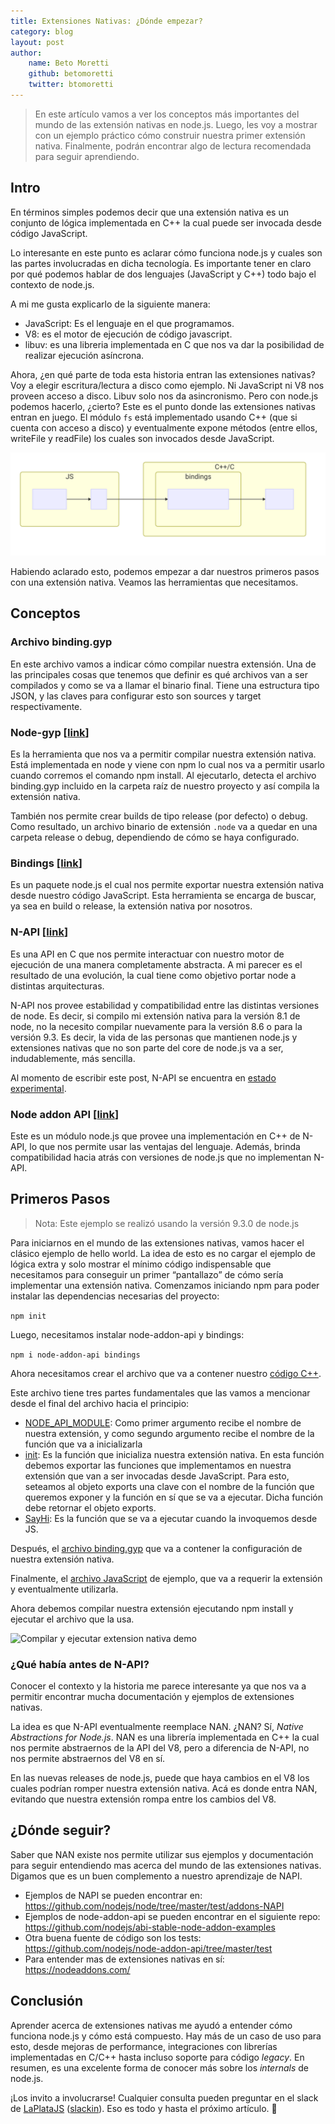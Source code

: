 ```yaml
---
title: Extensiones Nativas: ¿Dónde empezar? 
category: blog
layout: post
author:
    name: Beto Moretti
    github: betomoretti
    twitter: btomoretti
---
```


> En este artículo vamos a ver los conceptos más importantes del mundo de las extensión nativas en node.js. Luego, les voy a mostrar con un ejemplo práctico cómo construir nuestra primer extensión nativa. Finalmente, podrán encontrar algo de lectura recomendada para seguir aprendiendo.

## Intro

En términos simples podemos decir que una extensión nativa es un conjunto de lógica implementada en C++ la cual puede ser invocada desde código JavaScript.

Lo interesante en este punto es aclarar cómo funciona node.js y cuales son las partes involucradas en dicha tecnología. Es importante tener en claro por qué podemos hablar de dos lenguajes (JavaScript y C++) todo bajo el contexto de node.js.

A mi me gusta explicarlo de la siguiente manera:

* JavaScript: Es el lenguaje en el que programamos.
* V8: es el motor de ejecución de código javascript.
* libuv: es una libreria implementada en C que nos va dar la posibilidad de realizar ejecución asíncrona.

Ahora, ¿en qué parte de toda esta historia entran las extensiones nativas? Voy a elegir escritura/lectura a disco como ejemplo. Ni JavaScript ni V8 nos proveen acceso a disco. Libuv solo nos da asincronismo. Pero con node.js podemos hacerlo, ¿cierto? Este es el punto donde las extensiones nativas entran en juego. El módulo `fs` está implementado usando C++ (que si cuenta con acceso a disco) y eventualmente expone métodos (entre ellos, writeFile y readFile) los cuales son invocados desde JavaScript.

![Relacion entre JS, extensiones nativas y libuv](/resources/blog/js-native-libuv.svg "Relacion entre JS, extensiones nativas y libuv")

Habiendo aclarado esto, podemos empezar a dar nuestros primeros pasos con una extensión nativa. Veamos las herramientas que necesitamos.

## Conceptos

### Archivo binding.gyp

En este archivo vamos a indicar cómo compilar nuestra extensión. Una de las principales cosas que tenemos que definir es qué archivos van a ser compilados y como se va a llamar el binario final. Tiene una estructura tipo JSON, y las claves para configurar esto son sources y target respectivamente. 

### Node-gyp [[link](https://github.com/nodejs/node-gyp)]

Es la herramienta que nos va a permitir compilar nuestra extensión nativa. Está implementada en node y viene con npm lo cual nos va a permitir usarlo cuando corremos el comando npm install. Al ejecutarlo, detecta el archivo binding.gyp incluido en la carpeta raíz de nuestro proyecto y así compila la extensión nativa. 

También nos permite crear builds de tipo release (por defecto) o debug. Como resultado, un archivo binario de extensión `.node` va a quedar en una carpeta release o debug, dependiendo de cómo se haya configurado.

### Bindings [[link](https://github.com/TooTallNate/node-bindings)]

Es un paquete node.js el cual nos permite exportar nuestra extensión nativa desde nuestro código JavaScript. Esta herramienta se encarga de buscar, ya sea en build o release, la extensión nativa por nosotros.

### N-API [[link](https://nodejs.org/api/n-api.html)]

Es una API en C que nos permite interactuar con nuestro motor de ejecución de una manera completamente abstracta. A mi parecer es el resultado de una evolución, la cual tiene como objetivo portar node a distintas arquitecturas.

N-API nos provee estabilidad y compatibilidad entre las distintas versiones de node. Es decir, si compilo mi extensión nativa para la versión 8.1 de node, no la necesito compilar nuevamente para la versión 8.6 o para la versión 9.3. Es decir, la vida de las personas que mantienen node.js y extensiones nativas que no son parte del core de node.js va a ser, indudablemente, más sencilla. 

Al momento de escribir este post, N-API se encuentra en [estado experimental](https://nodejs.org/docs/latest/api/n-api.html#n_api_n_api).

### Node addon API [[link](https://github.com/nodejs/node-addon-api)]

Este es un módulo node.js que provee una implementación en C++ de N-API, lo que nos permite usar las ventajas del lenguaje. Además, brinda compatibilidad hacia atrás con versiones de node.js que no implementan N-API.

## Primeros Pasos

> Nota: Este ejemplo se realizó usando la versión 9.3.0 de node.js

Para iniciarnos en el mundo de las extensiones nativas, vamos hacer el clásico ejemplo de hello world. La idea de esto es no cargar el ejemplo de lógica extra y solo mostrar el mínimo código indispensable que necesitamos para conseguir un primer “pantallazo” de cómo sería implementar una extensión nativa. Comenzamos iniciando npm para poder instalar las dependencias necesarias del proyecto:

`npm init`

Luego, necesitamos instalar node-addon-api y bindings:

`npm i node-addon-api bindings`

Ahora necesitamos crear el archivo que va a contener nuestro [código C++](https://gist.github.com/betomoretti/90788e123bf8a55118bebddac5024fda#file-hello_world-cc). 

Este archivo tiene tres partes fundamentales que las vamos a mencionar desde el final del archivo hacia el principio:

* [NODE_API_MODULE](https://gist.github.com/betomoretti/90788e123bf8a55118bebddac5024fda#file-hello_world-cc-L14): Como primer argumento recibe el nombre de nuestra extensión, y como segundo argumento recibe el nombre de la función que va a inicializarla 
* [init](https://gist.github.com/betomoretti/90788e123bf8a55118bebddac5024fda#file-hello_world-cc-L10): Es la función que inicializa nuestra extensión nativa. En esta función debemos exportar las funciones que implementamos en nuestra extensión que van a ser invocadas desde JavaScript. Para esto, seteamos al objeto exports una clave con el nombre de la función que queremos exponer y la función en sí que se va a ejecutar. Dicha función debe retornar el objeto exports.
* [SayHi](https://gist.github.com/betomoretti/90788e123bf8a55118bebddac5024fda#file-hello_world-cc-L3): Es la función que se va a ejecutar cuando la invoquemos desde JS.

Después, el [archivo binding.gyp](https://gist.github.com/betomoretti/90788e123bf8a55118bebddac5024fda#file-binding-gyp) que va a contener la configuración de nuestra extensión nativa.

Finalmente, el [archivo JavaScript](https://gist.github.com/betomoretti/90788e123bf8a55118bebddac5024fda#file-index-js) de ejemplo, que va a requerir la extensión y eventualmente utilizarla.

Ahora debemos compilar nuestra extensión ejecutando npm install y ejecutar el archivo que la usa.

![Compilar y ejecutar extension nativa demo]("url-de-imagen","texto?")

### ¿Qué había antes de N-API?

Conocer el contexto y la historia me parece interesante ya que nos va a permitir encontrar mucha documentación y ejemplos de extensiones nativas.

La idea es que N-API eventualmente reemplace NAN. ¿NAN? Sí, _Native Abstractions for Node.js_. NAN es una librería implementada en C++ la cual nos permite abstraernos de la API del V8, pero a diferencia de N-API, no nos permite abstraernos del V8 en sí.

En las nuevas releases de node.js, puede que haya cambios en el V8 los cuales podrían romper nuestra extensión nativa. Acá es donde entra NAN, evitando que nuestra extensión rompa entre los cambios del V8.

## ¿Dónde seguir?

Saber que NAN existe nos permite utilizar sus ejemplos y documentación para seguir entendiendo mas acerca del mundo de las extensiones nativas. Digamos que es un buen complemento a nuestro aprendizaje de NAPI.

* Ejemplos de NAPI se pueden encontrar en: https://github.com/nodejs/node/tree/master/test/addons-NAPI
* Ejemplos de node-addon-api se pueden encontrar en el siguiente repo: https://github.com/nodejs/abi-stable-node-addon-examples
* Otra buena fuente de código son los tests: https://github.com/nodejs/node-addon-api/tree/master/test
* Para entender mas de extensiones nativas en sí: https://nodeaddons.com/

## Conclusión

Aprender acerca de extensiones nativas me ayudó a entender cómo funciona node.js y cómo está compuesto. Hay más de un caso de uso para esto, desde mejoras de performance, integraciones con librerías implementadas en C/C++ hasta incluso soporte para código _legacy_. En resumen, es una excelente forma de conocer más sobre los _internals_ de node.js.

¡Los invito a involucrarse! Cualquier consulta pueden preguntar en el slack de [LaPlataJS](http://laplatajs.slack.com/) ([slackin](http://laplatajs.herokuapp.com/)). Eso es todo y hasta el próximo artículo. :wave:
